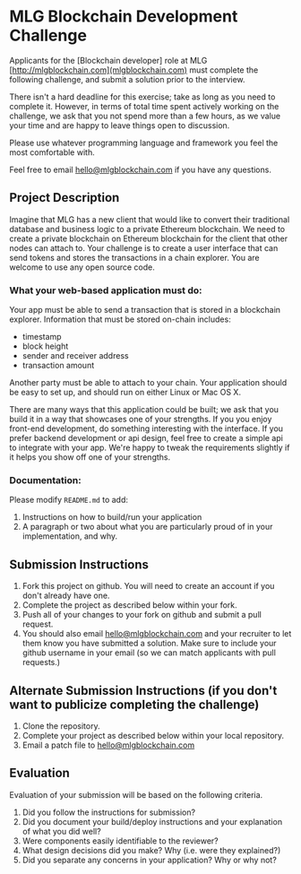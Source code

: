 # MLG Blockchain Development Challenge
Applicants for the [Blockchain developer] role at MLG [http://mlgblockchain.com](mlgblockchain.com) must complete the following challenge, and submit a solution prior to the interview. 

There isn't a hard deadline for this exercise; take as long as you need to complete it. However, in terms of total time spent actively working on the challenge, we ask that you not spend more than a few hours, as we value your time and are happy to leave things open to discussion.

Please use whatever programming language and framework you feel the most comfortable with.

Feel free to email [hello@mlgblockchain.com](hello@mlgblockchain.com) if you have any questions.

## Project Description
Imagine that MLG has a new client that would like to convert their traditional database and business logic to a private Ethereum blockchain. We need to create a private blockchain on Ethereum blockchain for the client that other nodes can attach to. Your challenge is to create a user interface that can send tokens and stores the transactions in a chain explorer. You are welcome to use any open source code.

### What your web-based application must do:

Your app must be able to send a transaction that is stored in a blockchain explorer. Information that must be stored on-chain includes:
  - timestamp
  - block height
  - sender and receiver address
  - transaction amount

Another party must be able to attach to your chain. Your application should be easy to set up, and should run on either Linux or Mac OS X.

There are many ways that this application could be built; we ask that you build it in a way that showcases one of your strengths. If you you enjoy front-end development, do something interesting with the interface. If you prefer backend development or api design, feel free to create a simple api to integrate with your app. We're happy to tweak the requirements slightly if it helps you show off one of your strengths.

### Documentation:

Please modify `README.md` to add:

1. Instructions on how to build/run your application
1. A paragraph or two about what you are particularly proud of in your implementation, and why.

## Submission Instructions

1. Fork this project on github. You will need to create an account if you don't already have one.
1. Complete the project as described below within your fork.
1. Push all of your changes to your fork on github and submit a pull request. 
1. You should also email [hello@mlgblockchain.com](hello@mlgblockchain.com) and your recruiter to let them know you have submitted a solution. Make sure to include your github username in your email (so we can match applicants with pull requests.)

## Alternate Submission Instructions (if you don't want to publicize completing the challenge)
1. Clone the repository.
1. Complete your project as described below within your local repository.
1. Email a patch file to [hello@mlgblockchain.com](hello@mlgblockchain.com)

## Evaluation
Evaluation of your submission will be based on the following criteria. 

1. Did you follow the instructions for submission? 
1. Did you document your build/deploy instructions and your explanation of what you did well?
1. Were components easily identifiable to the reviewer? 
1. What design decisions did you make? Why (i.e. were they explained?)
1. Did you separate any concerns in your application? Why or why not?
